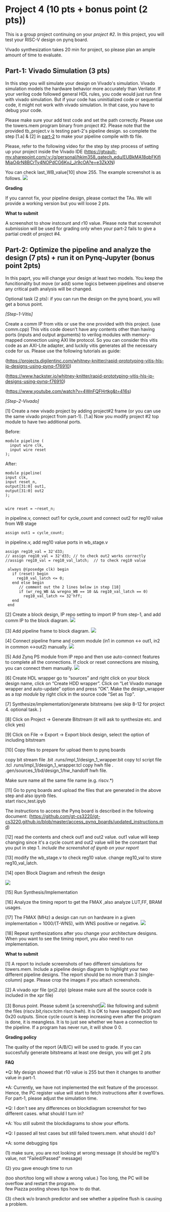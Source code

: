 # Project 4 (10 pts + bonus point (2 pts)) 

This is a group project continuing on your *project #2*. 
In this project, you will test your RISC-V design on pynq board. 

Vivado synthesization takes 20 min for project, so please plan an ample amount of time to evaluate. 

## Part-1: Vivado Simulation (3 pts)

In this step you will simulate your design on Vivado's simulation. 
Vivado simulation models the hardware behavior more accurately than Verilator. 
If your verilog code followed general HDL rules, you code would just run fine with vivado simulation. 
But if your code has uninitialized code or sequential code, it might not work with vivado simulation. In that case, you have to debug your code.

Please make sure your add test code and set the path correctly. 
Please use the towers.mem program binary from project #2. Please note that the provided tb_project.v is testing part-2's pipeline design. so complete the step [1.a] & [2] in [part-2](#change) to make your pipeline compile with tb file. 

Please, refer to the following video for the step by step process of setting up your project inside the Vivado IDE (https://gtvault-my.sharepoint.com/:v:/g/personal/hkim358_gatech_edu/EUBkMA18qbFKifiMjaO4rN8BCrTy4NOPdCG6KvJ_Jr9cOA?e=e3ZkXN) 

You can check last_WB_value[10] show 255. The example screenshot is as follows. 
<img src="figs/prj4.png">

**Grading** 

If you cannot fix, your pipeline design, please contact the TAs. We will provide a working version but you will loose 2 pts. 

**What to submit** 

A screenshot to show instcount and r10 value. 
Please note that screenshot submission will be used for grading only when your part-2 fails to give a partial credit of project #4. 

##  Part-2: Optimize the pipeline and analyze the design  (7 pts)  + run it on Pynq-Jupyter (bonus point 2pts)

In this paprt, you will change your design at least two models. You keep the funcitionality but move (or add) some logics between pipelines and observe any critical path analysis will be changed. 

Optional task (2 pts): if you can run the design on the pynq board, you will get a bonus point. 

*[Step-1-Vitis]*

Create a comm IP from vitis or use the one provided with this project. (use comm.cpp) 
This vitis code doesn't have any contents other than having ports (inputs and output arguments) to verilog modules with memory-mapped connection using AXI lite protocol. So you can consider this vitis code as an AXI-Lite adapter, and luckily vitis generates all the necessary code for us. 
Please use the following tutorials as guide:

(https://projects.digilentinc.com/whitney-knitter/rapid-prototyping-vitis-hls-ip-designs-using-pynq-f76910)

(https://www.hackster.io/whitney-knitter/rapid-prototyping-vitis-hls-ip-designs-using-pynq-f76910)

(https://www.youtube.com/watch?v=4WnFQFHrtkg&t=416s)

*[Step-2-Vivado]* 

[1] Create a new vivado project by adding project#2 frame (or you can use the same vivado project from part-1).
<a name="change"> 
[1.a] Now you modify project #2 top module to have two additional ports. 

Before:

```
module pipeline (
  input wire clk,
  input wire reset
);
```

After:

```
module pipeline(
input clk,
input reset_n, 
output[31:0] out1,
output[31:0] out2
);


wire reset = ~reset_n;  
```

in pipeline.v, connect out1 for cycle_count and connect out2 for reg10 value from WB stage 

``` 
assign out1 = cycle_count; 
```

in pipeline.v, 
add reg10 value ports in wb_stage.v

```
assign reg10_val = 32'd33;  
// assign reg10_val = 32'd33; // to check out2 works correctly
//assign reg10_val = reg10_val_latch;  // to check reg10 value
```
```
 always @(posedge clk) begin 
   if (reset) begin
     reg10_val_latch <= 0;
   end else begin
      // comment out the 2 lines below in step [18]
      if (wr_reg_WB && wregno_WB == 10 && reg10_val_latch == 0)
        reg10_val_latch <= 32'hff;
   end
 end
```
</a>

[2] Create a block design, IP repo setting to import IP from step-1, and add comm IP to the block diagram. 
<img src="figs/addcom.png">

[3] Add pipeline frame to block diagram. 
<img src="figs/addriscv.png"> 

[4] Connect pipeline frame and comm module (in1 in common <-> out1, in2 in common <->out2) manually. 
<img src="figs/connect.png"> 

[5] Add Zynq PS module from IP repo and then use auto-connect features to complete all the connections. If clock or reset connections are missing, you can connect them manually. 
<img src="figs/finaldig.png"> 

[6] Create HDL wrapper go to “sources” and right click on your block design name, click on “Create HDD wrapper”. Click on “Let Vivado manage wrapper and auto-update” option and press “OK”. Make the design_wrapper as a *top module* by right click in the source code "Set as Top". 

[7] Synthesize/implementation/generate bitstreams (we skip 8-12 for project 4. optional task. ) 

[8] Click on Project -> Generate Bitstream (it will ask to synthesize etc. and click yes)

[9] Click on File -> Export -> Export block design, select the option of including bitstream

[10] Copy files to prepare for upload them to pynq boards 

copy bit stream file .bit
.runs/impl_1/design_1_wrapper.bit 
copy tcl script file .tcl .runs/impl_1/design_1_wrapper.tcl
copy hwh file . .gen/sources_1/bd/design_1/hw_handoff hwh file.

Make sure name all the same file name (e.g. riscv.*) 

[11] Go to pynq boards and upload the files that are generated in the above step and also ipynb files.  
start riscv_test.ipyb 

The instructions to access the Pynq board is described in the following document: (https://github.com/gt-cs3220/gt-cs3220.github.io/blob/master/access_pynq_boards/updated_instructions.md)

[12] read the contents and check out1 and out2 value. 
out1 value will keep changing since it's a cycle count and out2 value will be the constant that you put in step 1. 
*include the screenshot of ipynb on your report* 

[13] modify the wb_stage.v to check reg10 value. 
change reg10_val to store reg10_val_latch. 

[14] open Block Diagram and refresh the design 

<img src="figs/updatemodule.png"> 

[15] Run Synthesis/Implementation 

[16] Analyze the timing report to get the FMAX ,also analyze LUT,FF, BRAM usages. 

[17] The FMAX (MHz) a design can run on hardware in a given implementation = 1000/(T-WNS), with WNS positive or negative.
<img src="figs/fmax.png">

[18] Repeat synthesizations after you change your architecture desigsns. 
When you want to see the timing report, you also need to run implementation.

**What to submit** 

[1] A report to include screenshots of two different simulations for towers.mem. 
Include a pipeline design diagram to highlight your two different pipeline designs. 
The report should be no more than 3 (single-column) page. Please crop the images if you attach screenshots. 

[2] A vivado xpr file (prj2.zip)
(please make sure all the source code is included in the xpr file) 

[3] Bonus point. 
Please submit [a screenshot]<img src="figs/jupyter_riscv.jpg"> like following and submit the files (riscv.bit,riscv.tclm riscv.hwh). It is OK to have swapped 0x30 and 0x20 outputs. Since cycle count is keep increasing even after the program is done, it is meangless. It is to just see whether we have a connection to the pipeline. If a program has never run, it will show 0 0. 


**Grading policy** 


The quality of the report (A/B/C) will be used to grade. 
If you can succesfully generate bitstreams at least one design, you will get 2 pts 



**FAQ**

*Q: My design showed that r10 value is 255 but then it changes to another value in part-1.  

*A: Currently, we have not implemented the exit feature of the processor. Hence, the PC register value will start to fetch instructions after it overflows. For part-1, please adjust the simulation time. 

*Q: I don't see any differences on blockdiagram screenshot for two different cases. what should I turn in? 

*A: You still submit the blockdiagrams to show your efforts. 

*Q: I passed all test cases but still failed towers.mem. what should I do? 

*A: some debugging tips 

(1) make  sure, you are not looking at wrong message (it should be reg10's value, not "Failed/Passed" message)

(2) you gave enough time to run 

(too short/too long will show a wrong value.) Too long, the PC will be overflow and restart the program.  
few Piazza posting shows tips how to do that. 

(3) check w/o branch predictor and see whether a pipeline flush is causing a problem.


